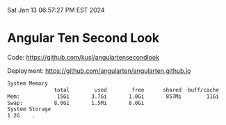 Sat Jan 13 06:57:27 PM EST 2024

# Angular Ten Second Look

Code: https://github.com/kusl/angulartensecondlook

Deployment: https://github.com/angularten/angularten.github.io

```bash
System Memory
               total        used        free      shared  buff/cache   available
Mem:            15Gi       3.7Gi       1.0Gi       857Mi        11Gi        11Gi
Swap:          8.0Gi       1.5Mi       8.0Gi
System Storage
1.2G	.
```
